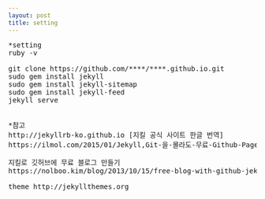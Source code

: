 ```yaml
---
layout: post
title: setting
---
```

<pre>
*setting
ruby -v

git clone https://github.com/****/****.github.io.git
sudo gem install jekyll
sudo gem install jekyll-sitemap
sudo gem install jekyll-feed
jekyll serve


*참고
http://jekyllrb-ko.github.io [지킬 공식 사이트 한글 번역]
https://ilmol.com/2015/01/Jekyll,Git-을-몰라도-무료-Github-Pages-즐기기.html

지킬로 깃허브에 무료 블로그 만들기
https://nolboo.kim/blog/2013/10/15/free-blog-with-github-jekyll/

theme http://jekyllthemes.org
</pre>